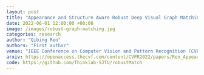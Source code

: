 ```yaml
---
layout: post
title: "Appearance and Structure Aware Robust Deep Visual Graph Matching: Attack, Defense and Beyond"
date: 2022-06-01 12:00:00 +00:00
image: /images/robust-graph-matching.jpg
categories: research
author: "Qibing Ren"
authors: "First author"
venue: "IEEE Conference on Computer Vision and Pattern Recognition (CVPR)"
arxiv: https://openaccess.thecvf.com/content/CVPR2022/papers/Ren_Appearance_and_Structure_Aware_Robust_Deep_Visual_Graph_Matching_Attack_CVPR_2022_paper.pdf
code: https://github.com/Thinklab-SJTU/robustMatch
---
```

